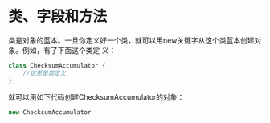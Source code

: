 类、字段和方法
================================================================================
类是对象的蓝本。一旦你定义好一个类，就可以用new关键字从这个类蓝本创建对象。例如，有了下面这个类定
义：
```scala
class ChecksumAccumulator {
    //这里是类定义
}
```
就可以用如下代码创建ChecksumAccumulator的对象：
```scala
new ChecksumAccumulator
```

